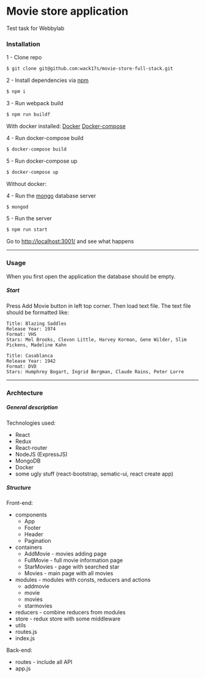 # Movie store application

Test task for Webbylab 

### Installation

1 - Clone repo

```sh
$ git clone git@github.com:wack17s/movie-store-full-stack.git
```

2 - Install dependencies via [npm](https://www.npmjs.com)
```sh
$ npm i
```

3 - Run webpack build
```sh
$ npm run buildf
```

With docker installed:
[Docker](https://docs.docker.com/engine/installation/)
[Docker-compose](https://docs.docker.com/compose/install/)

4 - Run docker-compose build
```sh
$ docker-compose build
```

5 - Run docker-compose up
```sh
$ docker-compose up
```

Without docker:

4 - Run the [mongo](http://www.mongodb.org) database server
```sh
$ mongod
```

5 - Run the server
```sh
$ npm run start
```

Go to [http://localhost:3001/](http://localhost:3001/) and see what happens

---
### Usage
When you first open the application the database should be empty. 

##### Start

Press Add Movie button in left top corner.
Then load text file.
The text file should be formatted like:

```
Title: Blazing Saddles
Release Year: 1974
Format: VHS
Stars: Mel Brooks, Clevon Little, Harvey Korman, Gene Wilder, Slim Pickens, Madeline Kahn

Title: Casablanca
Release Year: 1942
Format: DVD
Stars: Humphrey Bogart, Ingrid Bergman, Claude Rains, Peter Lorre
```

---
### Archtecture

##### General description

Technologies used:
  - React
  - Redux
  - React-router
  - NodeJS (ExpressJS)
  - MongoDB
  - Docker
  - some ugly stuff (react-bootstrap, sematic-ui, react create app)

##### Structure

Front-end:
- components
   - App 
   - Footer
   - Header
   - Pagination
- containers
  - AddMovie - movies adding page
  - FullMovie - full movie information page
  - StarMovies - page with searched star
  - Movies - main page with all movies
- modules - modules with consts, reducers and actions
  - addmovie
  - movie
  - movies
  - starmovies
- reducers - combine reducers from modules
- store - redux store with some middleware
- utils
- routes.js
- index.js

Back-end:
- routes - include all API
- app.js
